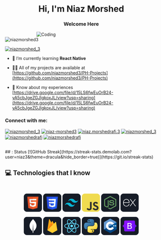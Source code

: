 <h1 align="center">Hi, I'm Niaz Morshed</h1>
<h3 align="center">Welcome Here</h3>
<img align="right" alt="Coding" width="400" src="https://media.giphy.com/media/AWJy0ZcCJmILe/giphy.gif?cid=790b7611ekv1o024c2mwxw201t2m6g5bxqw0cgqrh6gxoysy&ep=v1_gifs_search&rid=giphy.gif&ct=g" >

<p align="left"> <img src="https://komarev.com/ghpvc/?username=niazmorshed3&label=Profile%20views&color=0e75b6&style=flat" alt="niazmorshed3" /> </p>

<p align="left"> <a href="https://twitter.com/niazmorshed_3" target="blank"><img src="https://img.shields.io/twitter/follow/niazmorshed_3?logo=twitter&style=for-the-badge" alt="niazmorshed_3" /></a> </p>

- 🌱 I’m currently learning **React Native**

- 👨‍💻 All of my projects are available at [https://github.com/niazmorshed3/PH-Projects](https://github.com/niazmorshed3/PH-Projects)

- 📄 Know about my experiences [https://drive.google.com/file/d/15LS6fwEuOrB24-yA5cbJgeZGJlgkoxJL/view?usp=sharing](https://drive.google.com/file/d/15LS6fwEuOrB24-yA5cbJgeZGJlgkoxJL/view?usp=sharing)

<h3 align="left">Connect with me:</h3>
<p align="left">
<a href="https://twitter.com/niazmorshed_3" target="blank"><img align="center" src="https://raw.githubusercontent.com/rahuldkjain/github-profile-readme-generator/master/src/images/icons/Social/twitter.svg" alt="niazmorshed_3" height="30" width="40" /></a>
<a href="https://linkedin.com/in/niaz-morshed3" target="blank"><img align="center" src="https://raw.githubusercontent.com/rahuldkjain/github-profile-readme-generator/master/src/images/icons/Social/linked-in-alt.svg" alt="niaz-morshed3" height="30" width="40" /></a>
<a href="https://fb.com/niaz.morshedrafi.3" target="blank"><img align="center" src="https://raw.githubusercontent.com/rahuldkjain/github-profile-readme-generator/master/src/images/icons/Social/facebook.svg" alt="niaz.morshedrafi.3" height="30" width="40" /></a>
<a href="https://instagram.com/niazmorshed_3" target="blank"><img align="center" src="https://raw.githubusercontent.com/rahuldkjain/github-profile-readme-generator/master/src/images/icons/Social/instagram.svg" alt="niazmorshed_3" height="30" width="40" /></a>
<a href="https://www.hackerrank.com/niazmorshedrafi" target="blank"><img align="center" src="https://raw.githubusercontent.com/rahuldkjain/github-profile-readme-generator/master/src/images/icons/Social/hackerrank.svg" alt="niazmorshedrafi" height="30" width="40" /></a>
<a href="https://www.leetcode.com/niazmorshedrafi" target="blank"><img align="center" src="https://raw.githubusercontent.com/rahuldkjain/github-profile-readme-generator/master/src/images/icons/Social/leet-code.svg" alt="niazmorshedrafi" height="30" width="40" /></a>
</p>

<br>
## : Status
[![GitHub Streak](https://streak-stats.demolab.com?user=niaz3&theme=dracula&hide_border=true)](https://git.io/streak-stats)


## :computer: Technologies that I know

<br>
<p align="center">
<img src="https://github.com/niazmorshed3/niazmorshed3/blob/main/Icons/HTML.png">
<img src="https://github.com/niazmorshed3/niazmorshed3/blob/main/Icons/css.png"/>
<img src="https://github.com/niazmorshed3/niazmorshed3/blob/main/Icons/tailwind.png"/>
<img src="https://github.com/niazmorshed3/niazmorshed3/blob/main/Icons/JavaScript.png"/>
<img src="https://github.com/niazmorshed3/niazmorshed3/blob/main/Icons/node.png"/>
<img src="https://github.com/niazmorshed3/niazmorshed3/blob/main/Icons/express.png"/>
</p>
<p align="center">
<img src="https://github.com/niazmorshed3/niazmorshed3/blob/main/Icons/mongo.png"/>
<img src="https://github.com/niazmorshed3/niazmorshed3/blob/main/Icons/firebase.png"/>
<img src="https://github.com/niazmorshed3/niazmorshed3/blob/main/Icons/react.png"/>
<img src="https://github.com/niazmorshed3/niazmorshed3/blob/main/Icons/python.png"/>
<img src="https://github.com/niazmorshed3/niazmorshed3/blob/main/Icons/cpp.png"/>
<img src="https://github.com/niazmorshed3/niazmorshed3/blob/main/Icons/Bootsrap.png"/>
</p>
<p align="center">
</p><br/>
